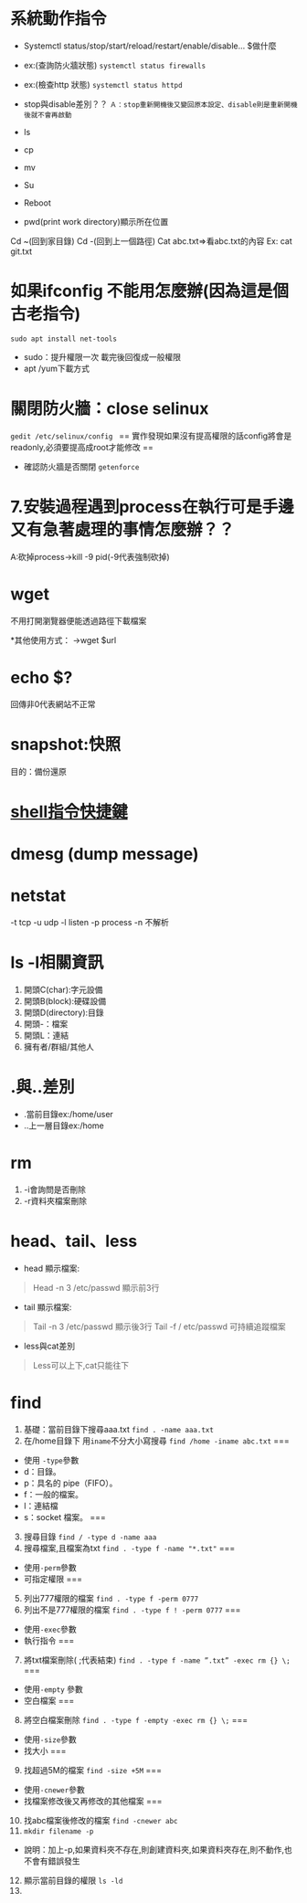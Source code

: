 # 系統動作指令
- Systemctl status/stop/start/reload/restart/enable/disable… $做什麼
- ex:(查詢防火牆狀態)
``` systemctl status firewalls ```
- ex:(檢查http 狀態)
``` systemctl status httpd ```

- stop與disable差別？？
` Ａ：stop重新開機後又變回原本設定、disable則是重新開機後就不會再啟動 `


- ls
- cp
- mv
- Su
- Reboot
- pwd(print work directory)顯示所在位置

Cd ~(回到家目錄)
Cd -(回到上一個路徑)
Cat abc.txt=>看abc.txt的內容
Ex:
cat git.txt

# 如果ifconfig 不能用怎麼辦(因為這是個古老指令)
``` sudo apt install net-tools ```
- sudo：提升權限一次 載完後回復成一般權限
- apt /yum下載方式

# 關閉防火牆：close selinux
```gedit /etc/selinux/config ```
== 實作發現如果沒有提高權限的話config將會是readonly,必須要提高成root才能修改 ==
- 確認防火牆是否關閉
``` getenforce ```


# 7.安裝過程遇到process在執行可是手邊又有急著處理的事情怎麼辦？？
A:砍掉process->kill -9 pid(-9代表強制砍掉)

# wget 
不用打開瀏覽器便能透過路徑下載檔案

*其他使用方式：
->wget $url

# echo $?
回傳非0代表網站不正常

# snapshot:快照
目的：備份還原

# [shell指令快捷鍵](https://blog.csdn.net/qq_45083975/article/details/105274397)

# dmesg (dump message)
# netstat
-t tcp
-u udp
-l listen
-p process
-n 不解析

# ls -l相關資訊
1. 開頭C(char):字元設備
2. 開頭B(block):硬碟設備
3. 開頭D(directory):目錄
4. 開頭-：檔案
5. 開頭L：連結
6. 擁有者/群組/其他人

# .與..差別
- .當前目錄ex:/home/user
- ..上一層目錄ex:/home

# rm
1. -i會詢問是否刪除
2. -r資料夾檔案刪除

# head、tail、less
- head 顯示檔案:
>Head -n 3 /etc/passwd 顯示前3行
- tail 顯示檔案:
>Tail -n 3 /etc/passwd 顯示後3行
>Tail -f / etc/passwd 可持續追蹤檔案
- less與cat差別
>Less可以上下,cat只能往下

# find
1. 基礎：當前目錄下搜尋aaa.txt
```find . -name aaa.txt```
2. 在/home目錄下 用```iname```不分大小寫搜尋
```find /home -iname abc.txt```
===
- 使用 ```-type```參數
- d：目錄。
- p：具名的 pipe（FIFO）。
- f：一般的檔案。
- l：連結檔
- s：socket 檔案。
===
3. 搜尋目錄
```find / -type d -name aaa```
4. 搜尋檔案,且檔案為txt
```find . -type f -name "*.txt"```
===
- 使用```-perm```參數
- 可指定權限
===
5. 列出777權限的檔案
```find . -type f -perm 0777```
6. 列出不是777權限的檔案
```find . -type f ! -perm 0777```
===
- 使用```-exec```參數
- 執行指令
===
7. 將txt檔案刪除( \;代表結束)
```find . -type f -name ”.txt” -exec rm {} \;```
===
- 使用```-empty``` 參數
- 空白檔案
===
8. 將空白檔案刪除
```find . -type f -empty -exec rm {} \;```
===
- 使用```-size```參數
- 找大小
===
9. 找超過5M的檔案
```find -size +5M```
===
- 使用```-cnewer```參數
- 找檔案修改後又再修改的其他檔案
===
10. 找abc檔案後修改的檔案
```find -cnewer abc```
11. ```mkdir filename -p```
- 說明：加上-p,如果資料夾不存在,則創建資料夾,如果資料夾存在,則不動作,也不會有錯誤發生

12. 顯示當前目錄的權限
```ls -ld```
13. 